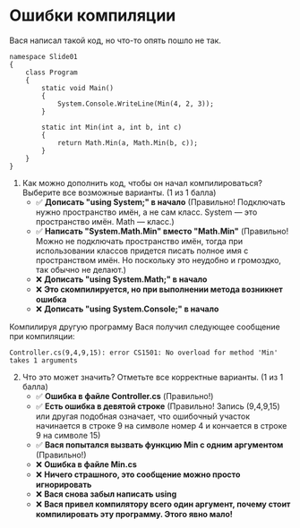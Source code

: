 # Ошибки компиляции

Вася написал такой код, но что-то опять пошло не так.

```
namespace Slide01
{
	class Program
	{
		static void Main()
		{
			System.Console.WriteLine(Min(4, 2, 3));
		}
		
		static int Min(int a, int b, int c)
		{
			return Math.Min(a, Math.Min(b, c));
		}
	}
}
```

1. Как можно дополнить код, чтобы он начал компилироваться? Выберите все возможные варианты. (1 из 1 балла)
   * ✅ **Дописать "using System;" в начало** (Правильно! Подключать нужно пространство имён, а не сам класс. System — это пространство имён. Math — класс.)
   * ✅ **Написать "System.Math.Min" вместо "Math.Min"** (Правильно! Можно не подключать пространство имён, тогда при использовании классов придется писать полное имя с пространством имён. Но поскольку это неудобно и громоздко, так обычно не делают.)
   * ❌ **Дописать "using System.Math;" в начало**
   * ❌ **Это скомпилируется, но при выполнении метода возникнет ошибка**
   * ❌ **Дописать "using System.Console;" в начало**

Компилируя другую программу Вася получил следующее сообщение при компиляции:

```
Controller.cs(9,4,9,15): error CS1501: No overload for method 'Min' takes 1 arguments
```

2. Что это может значить? Отметьте все корректные варианты. (1 из 1 балла)
   * ✅ **Ошибка в файле Controller.cs** (Правильно!)
   * ✅ **Есть ошибка в девятой строке** (Правильно! Запись (9,4,9,15) или другая подобная означает, что ошибочный участок начинается в строке 9 на символе номер 4 и кончается в строке 9 на символе 15)
   * ✅ **Вася попытался вызвать функцию Min с одним аргументом** (Правильно!)
   * ❌ **Ошибка в файле Min.cs**
   * ❌ **Ничего страшного, это сообщение можно просто игнорировать**
   * ❌ **Вася снова забыл написать using**
   * ❌ **Вася привел компилятору всего один аргумент, почему стоит компилировать эту программу. Этого явно мало!**